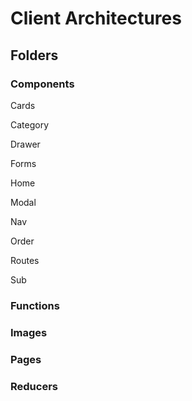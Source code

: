 # Client Architectures
## Folders
### Components

Cards

Category

Drawer

Forms

Home

Modal

Nav

Order

Routes

Sub

### Functions

### Images

### Pages

### Reducers

